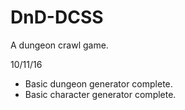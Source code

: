 # DnD-DCSS
A dungeon crawl game.

10/11/16
 - Basic dungeon generator complete.
 - Basic character generator complete.
